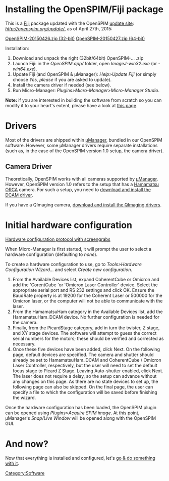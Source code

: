---
---
# Installing the OpenSPIM/Fiji package

This is a [Fiji](http://fiji.sc/) package updated with the OpenSPIM
[update site](http://fiji.sc/Update_Sites):
*<http://openspim.org/update/>*, as of April 27th, 2015:

[OpenSPIM-20150426.zip
(32-bit)](http://openspim.org/downloads/OpenSPIM-20150426.zip)
[OpenSPIM-20150427.zip
(64-bit)](http://openspim.org/downloads/OpenSPIM-20150427.zip)

Installation:

1.  Download and unpack the right (32bit/64bit) OpenSPIM-... .zip
2.  Launch Fiji: in the *OpenSPIM.app/* folder, open *ImageJ-win32.exe*
    (or *-win64.exe*).
3.  Update Fiji (and OpenSPIM & µManager): *Help\>Update Fiji* (or
    simply choose *Yes, please* if you are asked to update).
4.  Install the camera driver if needed (see below).
5.  Run Micro-Manager: *Plugins\>Micro-Manager\>Micro-Manager Studio*.

**Note:** if you are interested in building the software from scratch so
you can modify it to your heart's extent, please have a look at [this
page](How_to_build_the_software#The_easy_way "wikilink").

# Drivers

Most of the drivers are shipped within
[µManager](http://micro-manager.org/), bundled in our OpenSPIM
software. However, some µManager drivers require separate installations
(such as, in the case of the OpenSPIM version 1.0 setup, the camera
driver).

## Camera Driver

Theoretically, OpenSPIM works with all cameras supported by
[µManager](http://micro-manager.org/). However, OpenSPIM version 1.0
refers to the setup that has a [Hamamatsu
ORCA](http://www.hamamatsu.com/eu/en/community/life_science_camera/index.html)
camera. For such a setup, you need to [download and install the DCAM
driver](http://www.dcamapi.com/).

If you have a QImaging camera, [download and install the QImaging
drivers](http://www.qimaging.com/support/downloads/).

# Initial hardware configuration

[Hardware configuration protocol with
screengrabs](https://docs.google.com/presentation/d/1DvMwhXPf1B4sVwhiWMeYxFYbZHNo7w0F9PMwoCVIO_o/edit?usp=sharing)

When Micro-Manager is first started, it will prompt the user to select a
hardware configuration (defaulting to *none*).

To create a hardware configuration to use, go to *Tools\>Hardware
Configuration Wizard...* and select *Create new configuration.*

1.  From the Available Devices list, expand CoherentCube or Omicron and
    add the 'CorentCube 'or 'Omicron Laser Controller' device. Select
    the appropriate serial port and RS 232 settings and click OK. Ensure
    the BaudRate property is at 19200 for the Coherent Laser or 500000
    for the Omicron laser, or the computer will not be able to
    communicate with the laser.
2.  From the HamamatsuHam category in the Available Devices list, add
    the HamamatsuHam\_DCAM device. No further configuration is needed
    for the camera.
3.  Finally, from the PicardStage category, add in turn the twister, Z
    stage, and XY stage devices. The software will attempt to guess the
    correct serial numbers for the motors; these should be verified and
    corrected as necessary.
4.  Once these five devices have been added, click Next. On the
    following page, default devices are specified. The camera and
    shutter should already be set to HamamatsuHam\_DCAM and CoherentCube
    / Omicron Laser Controller, respectively, but the user will need to
    set the default focus stage to Picard Z Stage. Leaving Auto-shutter
    enabled, click Next. The laser does not require a delay, so the
    setup can advance without any changes on this page. As there are no
    state devices to set up, the following page can also be skipped. On
    the final page, the user can specify a file to which the
    configuration will be saved before finishing the wizard.

Once the hardware configuration has been loaded, the OpenSPIM plugin can
be opened using *Plugins\>Acquire SPIM image*. At this point, µManager's
*Snap/Live Window* will be opened along with the OpenSPIM GUI.

# And now?

Now that everything is installed and configured, let's [go & do
something with it](Operation "wikilink").

[Category:Software](Category:Software "wikilink")
